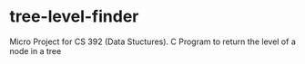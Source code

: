 # tree-level-finder
Micro Project for CS 392 (Data Stuctures). C Program to return the level of a node in a tree
